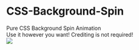 # CSS-Background-Spin
Pure CSS Background Spin Animation<br>
Use it however you want! Crediting is not required!<br>
<img src="https://i.imgur.com/CyZSace.gifv">
